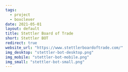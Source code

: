 ```yaml
---
tags:
  - project
  - boxclever
date: 2021-05-01
layout: default
title: Stettler Board of Trade
short: Stettler BOT
redirect: true
website_url: "https://www.stettlerboardoftrade.com/"
img_desktop: "stettler-bot-desktop.png"
img_mobile: "stettler-bot-mobile.png"
img_small: "stettler-bot-small.png"
---
```

